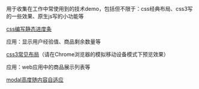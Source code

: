 用于收集在工作中常使用到的技术demo，包括但不限于：css经典布局、css3写的一些效果、原生js写的小功能等

[css编写静态进度条](https://gyt95.github.io/myDemo/demo-from-work/simple-progress-bar.html)

应用：显示用户经验值、商品剩余数量等

[css3常见布局](https://gyt95.github.io/myDemo/demo-from-work/common-layout/index.html)（请在Chrome浏览器的模拟移动设备模式下预览效果）

应用：web应用中的商品展示列表等

[modal高度随内容自适应](https://gyt95.github.io/myDemo/demo-from-work/highly-adaptive-modal.html)